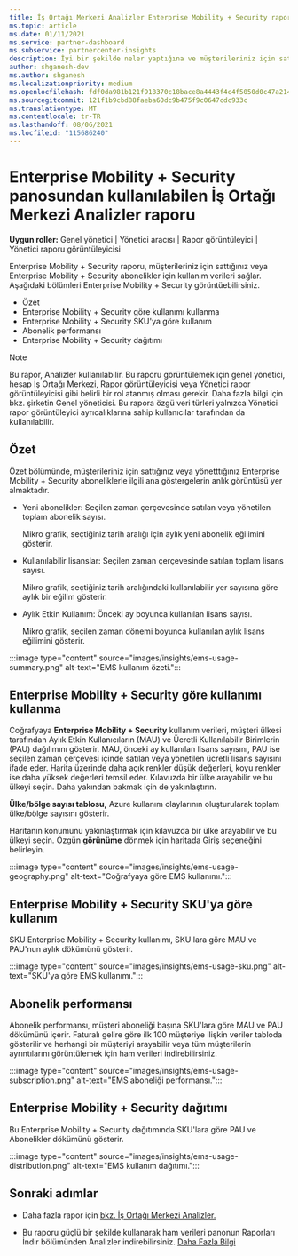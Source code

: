 ```yaml
---
title: İş Ortağı Merkezi Analizler Enterprise Mobility + Security raporu
ms.topic: article
ms.date: 01/11/2021
ms.service: partner-dashboard
ms.subservice: partnercenter-insights
description: İyi bir şekilde neler yaptığına ve müşterileriniz için satıp Enterprise Mobility + Security aboneliklerin kullanımıyla ilgili olarak geliştirebilirsiniz.
author: shganesh-dev
ms.author: shganesh
ms.localizationpriority: medium
ms.openlocfilehash: fdf0da981b121f918370c18bace8a4443f4c4f5050d0c47a214ed353cde54b2e
ms.sourcegitcommit: 121f1b9cbd88faeba60dc9b475f9c0647cdc933c
ms.translationtype: MT
ms.contentlocale: tr-TR
ms.lasthandoff: 08/06/2021
ms.locfileid: "115686240"
---
```

# <a name="enterprise-mobility--security-usage-report-available-from-the-partner-center-insights-dashboard"></a>Enterprise Mobility + Security panosundan kullanılabilen İş Ortağı Merkezi Analizler raporu

**Uygun roller:** Genel yönetici | Yönetici aracısı | Rapor görüntüleyici | Yönetici raporu görüntüleyicisi

Enterprise Mobility + Security raporu, müşterileriniz için sattığınız veya Enterprise Mobility + Security abonelikler için kullanım verileri sağlar. Aşağıdaki bölümleri Enterprise Mobility + Security görüntüebilirsiniz.

- Özet
- Enterprise Mobility + Security göre kullanımı kullanma
- Enterprise Mobility + Security SKU'ya göre kullanım
- Abonelik performansı
- Enterprise Mobility + Security dağıtımı

 > [!NOTE]
 > Bu rapor, Analizler kullanılabilir. Bu raporu görüntülemek için genel yönetici, hesap İş Ortağı Merkezi, Rapor görüntüleyicisi veya Yönetici rapor görüntüleyicisi gibi belirli bir rol atanmış olması gerekir. Daha fazla bilgi için bkz. şirketin Genel yöneticisi. Bu rapora özgü veri türleri yalnızca Yönetici rapor görüntüleyici ayrıcalıklarına sahip kullanıcılar tarafından da kullanılabilir.

## <a name="summary"></a>Özet

Özet bölümünde, müşterileriniz için sattığınız veya yönetttığınız Enterprise Mobility + Security aboneliklerle ilgili ana göstergelerin anlık görüntüsü yer almaktadır. 

- Yeni abonelikler: Seçilen zaman çerçevesinde satılan veya yönetilen toplam abonelik sayısı.

   Mikro grafik, seçtiğiniz tarih aralığı için aylık yeni abonelik eğilimini gösterir.

- Kullanılabilir lisanslar: Seçilen zaman çerçevesinde satılan toplam lisans sayısı.

   Mikro grafik, seçtiğiniz tarih aralığındaki kullanılabilir yer sayısına göre aylık bir eğilim gösterir.

- Aylık Etkin Kullanım: Önceki ay boyunca kullanılan lisans sayısı.

   Mikro grafik, seçilen zaman dönemi boyunca kullanılan aylık lisans eğilimini gösterir.

:::image type="content" source="images/insights/ems-usage-summary.png" alt-text="EMS kullanım özeti.":::

## <a name="enterprise-mobility--security-usage-by-geography"></a>Enterprise Mobility + Security göre kullanımı kullanma

Coğrafyaya **Enterprise Mobility + Security** kullanım verileri, müşteri ülkesi tarafından Aylık Etkin Kullanıcıların (MAU) ve Ücretli Kullanılabilir Birimlerin (PAU) dağılımını gösterir. MAU, önceki ay kullanılan lisans sayısını, PAU ise seçilen zaman çerçevesi içinde satılan veya yönetilen ücretli lisans sayısını ifade eder. Harita üzerinde daha açık renkler düşük değerleri, koyu renkler ise daha yüksek değerleri temsil eder. Kılavuzda bir ülke arayabilir ve bu ülkeyi seçin. Daha yakından bakmak için de yakınlaştırın.

**Ülke/bölge sayısı tablosu,** Azure kullanım olaylarının oluşturularak toplam ülke/bölge sayısını gösterir.

Haritanın konumunu yakınlaştırmak için kılavuzda bir ülke arayabilir ve bu ülkeyi seçin. Özgün **görünüme** dönmek için haritada Giriş seçeneğini belirleyin.

:::image type="content" source="images/insights/ems-usage-geography.png" alt-text="Coğrafyaya göre EMS kullanımı.":::

## <a name="enterprise-mobility--security-usage-by-sku"></a>Enterprise Mobility + Security SKU'ya göre kullanım

SKU Enterprise Mobility + Security kullanımı, SKU'lara göre MAU ve PAU'nun aylık dökümünü gösterir.

:::image type="content" source="images/insights/ems-usage-sku.png" alt-text="SKU'ya göre EMS kullanımı.":::

## <a name="subscriptions-performance"></a>Abonelik performansı

Abonelik performansı, müşteri aboneliği başına SKU'lara göre MAU ve PAU dökümünü içerir. Faturalı gelire göre ilk 100 müşteriye ilişkin veriler tabloda gösterilir ve herhangi bir müşteriyi arayabilir veya tüm müşterilerin ayrıntılarını görüntülemek için ham verileri indirebilirsiniz.

:::image type="content" source="images/insights/ems-usage-subscription.png" alt-text="EMS aboneliği performansı.":::

## <a name="enterprise-mobility--security-usage-distribution"></a>Enterprise Mobility + Security dağıtımı

Bu Enterprise Mobility + Security dağıtımında SKU'lara göre PAU ve Abonelikler dökümünü gösterir.

:::image type="content" source="images/insights/ems-usage-distribution.png" alt-text="EMS kullanım dağıtımı.":::

## <a name="next-steps"></a>Sonraki adımlar

- Daha fazla rapor için [bkz. İş Ortağı Merkezi Analizler.](partner-center-insights.md)

- Bu raporu güçlü bir şekilde kullanarak ham verileri panonun Raporları İndir bölümünden Analizler indirebilirsiniz. [Daha Fazla Bilgi](insights-download-reports.md) 
